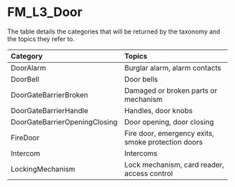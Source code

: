 # FM_L3_Door

The table details the categories that will be returned by the taxonomy and the topics they refer to.

| Category | Topics |
| :--- | :--- |
| DoorAlarm | Burglar alarm, alarm contacts |
| DoorBell | Door bells |
| DoorGateBarrierBroken | Damaged or broken parts or mechanism |
| DoorGateBarrierHandle | Handles, door knobs |
| DoorGateBarrierOpeningClosing | Door opening, door closing |
| FireDoor | Fire door, emergency exits, smoke protection doors |
| Intercom | Intercoms |
| LockingMechanism | Lock mechanism, card reader, access control |